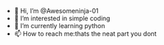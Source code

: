 - 👋 Hi, I’m @Awesomeninja-01
- 👀 I’m interested in simple coding 
- 🌱 I’m currently learning python
- 📫 How to reach me:thats the neat part you dont

<!---
Awesomeninja-01/Awesomeninja-01 is a ✨ special ✨ repository because its `README.md` (this file) appears on your GitHub profile.
You can click the Preview link to take a look at your changes.
--->
